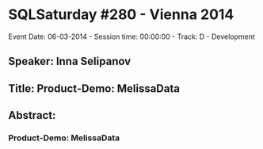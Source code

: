 # SQLSaturday #280 - Vienna 2014
Event Date: 06-03-2014 - Session time: 00:00:00 - Track: D - Development
## Speaker: Inna Selipanov
## Title: Product-Demo: MelissaData
## Abstract:
### Product-Demo: MelissaData
